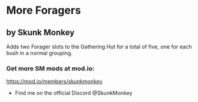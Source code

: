 # More Foragers
## by Skunk Monkey

Adds two Forager slots to the Gathering Hut for a total of five, one for each bush in a normal grouping.

### Get more SM mods at mod.io:
https://mod.io/members/skunkmonkey

- Find me on the official Discord @SkunkMonkey

